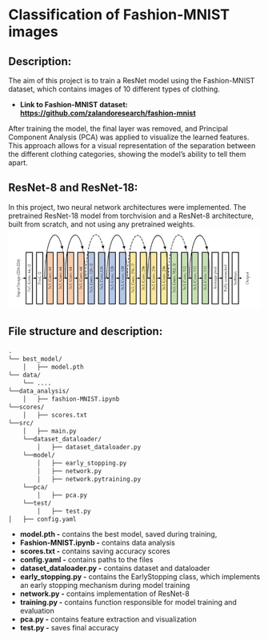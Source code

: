 # Classification of Fashion-MNIST images
## Description:
The aim of this project is to train a ResNet model using the Fashion-MNIST dataset, which contains images of 10 different types of clothing.
- **Link to Fashion-MNIST dataset: https://github.com/zalandoresearch/fashion-mnist**

After training the model, the final layer was removed, and Principal Component Analysis (PCA) was applied to visualize the learned features. 
This approach allows for a visual representation of the separation between the different clothing categories, showing the model’s ability to tell them apart.
## ResNet-8 and ResNet-18:
In this project, two neural network architectures were implemented. The pretrained ResNet-18 model from torchvision and a ResNet-8 architecture, built from scratch, and not using any pretrained weights.
![ResNet-18](https://github.com/MAJozwiak/Fashion-MNIST/blob/train/screenshots/Structure-of-the-Resnet-18-Model.png)
## File structure and description:
```
.
└── best_model/
    │   ├── model.pth
└── data/
    └── ....
└──data_analysis/
    │   ├── fashion-MNIST.ipynb
└──scores/
    │   ├── scores.txt
└──src/
    │   ├── main.py
    └──dataset_dataloader/
        │   ├── dataset_dataloader.py
    └──model/
        │   ├── early_stopping.py
        │   ├── network.py
        │   ├── network.pytraining.py
    └──pca/
        │   ├── pca.py
    └──test/
        │   ├── test.py
│   ├── config.yaml
```

- **model.pth -** 
 contains the best model, saved during training,
- **Fashion-MNIST.ipynb -**
 contains data analysis
- **scores.txt -**
 contains saving accuracy scores
- **config.yaml -**
 contains paths to the files
- **dataset_dataloader.py -**
 contains dataset and dataloader
- **early_stopping.py -**
 contains the EarlyStopping class, which implements an early stopping mechanism during model training
- **network.py -**
 contains implementation of ResNet-8
- **training.py -**
 contains function responsible for model training and evaluation
- **pca.py -**
 contains feature extraction and visualization
- **test.py -**
 saves final accuracy
